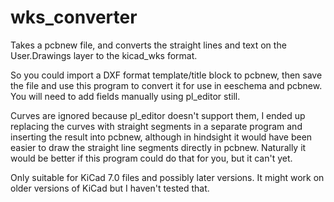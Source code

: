 # wks_converter
Takes a pcbnew file, and converts the straight lines and text on the User.Drawings layer to the kicad_wks format.

So you could import a DXF format template/title block to pcbnew, then save the file and use this program to convert it for use in eeschema and pcbnew. You will need to add fields manually using pl_editor still.

Curves are ignored because pl_editor doesn't support them, I ended up replacing the curves with straight segments in a separate program and inserting the result into pcbnew, although in hindsight it would have been easier to draw the straight line segments directly in pcbnew. Naturally it would be better if this program could do that for you, but it can't yet.

Only suitable for KiCad 7.0 files and possibly later versions. It might work on older versions of KiCad but I haven't tested that.